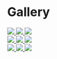 <h1>Gallery</h1>

<div class="row justify-content-center">
    <div class="col-md-auto">
        <div class="row">
            <a href="https://raw.githubusercontent.com/fvanroie/hasp-docs/master/docs/assets/images/builds/switchplate-us-0.png" data-toggle="lightbox" data-gallery="example-gallery" class="col-sm-4" data-title="US Switchplate 3D model" data-footer="A custom footer text">
                <img src="../assets/images/builds/switchplate-us-0.png" class="img-fluid">
            </a>
            <a href="https://raw.githubusercontent.com/fvanroie/hasp-docs/master/docs/assets/images/builds/switchplate-us-1.png" data-toggle="lightbox" data-gallery="example-gallery" class="col-sm-4" data-title="US Switchplate" data-footer="A custom footer text">
                <img src="../assets/images/builds/switchplate-us-1.png" class="img-fluid">
            </a>
            <a href="https://raw.githubusercontent.com/fvanroie/hasp-docs/master/docs/assets/images/builds/switchplate-us-2.png" data-toggle="lightbox" data-gallery="example-gallery" class="col-sm-4" data-title="Custom 3D build" data-footer="Lolin 2.7&quot; display with D1 mini">
                <img src="../assets/images/builds/switchplate-us-2.png" class="img-fluid">
            </a>
        </div>
        <div class="row">
            <a href="https://raw.githubusercontent.com/fvanroie/hasp-docs/master/docs/assets/images/builds/wallbox-us-0.png" data-toggle="lightbox" data-gallery="example-gallery" class="col-sm-4" data-title="US Switchbox 3D model" data-footer="A custom footer text">
                <img src="../assets/images/builds/wallbox-us-0.png" class="img-fluid">
            </a>
            <a href="https://raw.githubusercontent.com/fvanroie/hasp-docs/master/docs/assets/images/builds/wallbox-us-1.png" data-toggle="lightbox" data-gallery="example-gallery" class="col-sm-4" data-title="US Switchbox" data-footer="Lolin 2.7&quot; display with D1 mini">
                <img src="../assets/images/builds/wallbox-us-1.png" class="img-fluid">
            </a>
            <a href="https://raw.githubusercontent.com/fvanroie/hasp-docs/master/docs/assets/images/builds/lanbon-l8.png" data-toggle="lightbox" data-gallery="example-gallery" class="col-sm-4" data-title="Customized Lanbon L8 Switch" data-footer="Lanbon L8 Switchplate">
                <img src="../assets/images/builds/lanbon-l8.png" class="img-fluid">
            </a>
        </div>
        <div class="row">
            <a href="https://raw.githubusercontent.com/fvanroie/hasp-docs/master/docs/assets/images/builds/wallbox-us-0.png" data-toggle="lightbox" data-gallery="example-gallery" class="col-sm-4" data-title="US Switchplate with motion sensor" data-footer="Lolin 2.7&quot; display with D1 mini">
                <img src="../assets/images/builds/wallbox-us-2.png" class="img-fluid">
            </a>
            <a href="https://raw.githubusercontent.com/fvanroie/hasp-docs/master/docs/assets/images/builds/telemetry-plate.png" data-toggle="lightbox" data-gallery="example-gallery" class="col-sm-4" data-title="Telemetry panel" data-footer="MHS4001 display with ESP32 dev board">
                <img src="../assets/images/builds/telemetry-plate.png" class="img-fluid">
            </a>
            <a href="https://raw.githubusercontent.com/fvanroie/hasp-docs/master/docs/assets/images/builds/wallbox-us-2.png" data-toggle="lightbox" data-gallery="example-gallery" class="col-sm-4" data-title="A random title" data-footer="A custom footer text">
                <img src="../assets/images/builds/wallbox-us-2.png" class="img-fluid">
            </a>
        </div>
    </div>
</div>